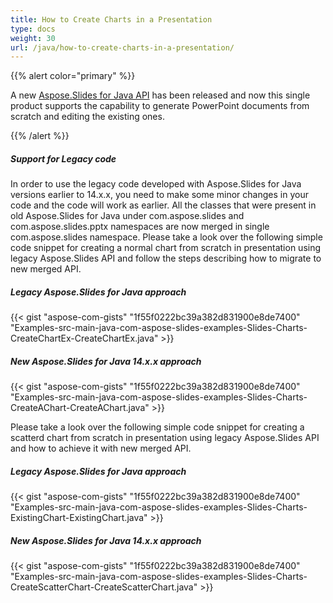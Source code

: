 ```yaml
---
title: How to Create Charts in a Presentation
type: docs
weight: 30
url: /java/how-to-create-charts-in-a-presentation/
---
```


{{% alert color="primary" %}} 

A new [Aspose.Slides for Java API](https://docs-qa.aspose.com/display/slidesnet/Home) has been released and now this single product supports the capability to generate PowerPoint documents from scratch and editing the existing ones.

{{% /alert %}} 
##### **Support for Legacy code**
In order to use the legacy code developed with Aspose.Slides for Java versions earlier to 14.x.x, you need to make some minor changes in your code and the code will work as earlier. All the classes that were present in old Aspose.Slides for Java under com.aspose.slides and com.aspose.slides.pptx namespaces are now merged in single com.aspose.slides namespace. Please take a look over the following simple code snippet for creating a normal chart from scratch in presentation using legacy Aspose.Slides API and follow the steps describing how to migrate to new merged API.
##### **Legacy Aspose.Slides for Java approach**
{{< gist "aspose-com-gists" "1f55f0222bc39a382d831900e8de7400" "Examples-src-main-java-com-aspose-slides-examples-Slides-Charts-CreateChartEx-CreateChartEx.java" >}}
##### **New Aspose.Slides for Java 14.x.x approach**
{{< gist "aspose-com-gists" "1f55f0222bc39a382d831900e8de7400" "Examples-src-main-java-com-aspose-slides-examples-Slides-Charts-CreateAChart-CreateAChart.java" >}}

Please take a look over the following simple code snippet for creating a scatterd chart from scratch in presentation using legacy Aspose.Slides API and how to achieve it with new merged API.
##### **Legacy Aspose.Slides for Java approach**
{{< gist "aspose-com-gists" "1f55f0222bc39a382d831900e8de7400" "Examples-src-main-java-com-aspose-slides-examples-Slides-Charts-ExistingChart-ExistingChart.java" >}}
##### **New Aspose.Slides for Java 14.x.x approach**
{{< gist "aspose-com-gists" "1f55f0222bc39a382d831900e8de7400" "Examples-src-main-java-com-aspose-slides-examples-Slides-Charts-CreateScatterChart-CreateScatterChart.java" >}}
